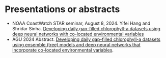 # Presentations or abstracts

* NOAA CoastWatch STAR seminar, August 8, 2024. Yifei Hang and Shridar Sinha. [Developing daily gap-filled chlorophyll-a datasets using deep neural networks with co-located environmental variables](https://docs.google.com/presentation/d/1etA0GIpuRJrahZnKkC36YrCN8A0dmnXPTETdv5v1m0E/edit?usp=sharing)
* AGU 2024 Abstract. [Developing daily gap-filled chlorophyll-a datasets using ensemble (tree) models and deep‬ neural networks that incorporate co-located environmental variables](https://github.com/geo-smart/mind-the-chl-gap/blob/main/presentations/Abstract%20-%20AGU%202024.pdf)‬.
‭
